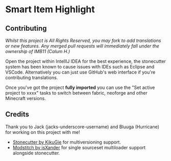 # Smart Item Highlight

## Contributing

_Whilst this project is All Rights Reserved, you may fork to add translations or new features. Any merged pull requests will immediately fall under the ownership of IMB11 (Calum H.)_

Open the project within IntellIJ IDEA for the best experience, the stonecutter system has been known to cause issues with IDEs such as Eclipse and VSCode. Alternatively you can just use GitHub's web interface if you're contributing translations.

Once you've got the project **fully imported** you can use the "Set active project to xxxx" tasks to switch between fabric, neoforge and other Minecraft versions.

## Credits

Thank you to Jack (jacks-underscore-username) and Bluuga (Hurricane) for working on this project with me!

- [Stonecutter by KikuGie](https://stonecutter.kikugie.dev/) for multiversioning support.
- [Modstitch by isXander](https://github.com/isXander/Modstitch) for single sourceset multiloader support alongside stonecutter.